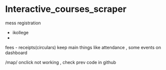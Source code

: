 # Interactive_courses_scraper

mess registration
- ikollege
- 
fees - receipts(circulars)
keep main things like attendance , some events on dashboard

/map/<dept> onclick not working , check prev code in github
